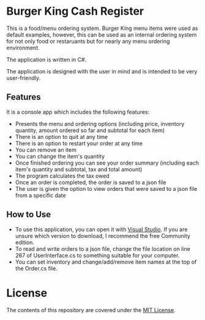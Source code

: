 # Burger King Cash Register
This is a food/menu ordering system. Burger King menu items were used as default examples, however, this can be used as an internal ordering system for not only food or restaruants but for nearly any menu ordering environment. 

The application is written in C#.

The application is designed with the user in mind and is intended to be very user-friendly.

## Features
It is a console app which includes the following features:

- Presents the menu and ordering options (including price, inventory quantity, amount ordered so far and subtotal for each item)
- There is an option to quit at any time
- There is an option to restart your order at any time
- You can remove an item
- You can change the item's quantity
- Once finished ordering you can see your order summary (including each item's quantity and subtotal, tax and total amount)
- The program calculates the tax owed
- Once an order is completed, the order is saved to a json file
- The user is given the option to view orders that were saved to a json file from a specific date

## How to Use
- To use this application, you can open it with [Visual Studio](https://visualstudio.microsoft.com/downloads/). If you are unsure which version to download, I recommend the free Community edition.
- To read and write orders to a json file, change the file location on line 267 of UserInterface.cs to something suitable for your computer.
- You can set inventory and change/add/remove item names at the top of the Order.cs file.

# License
The contents of this repository are covered under the [MIT License](https://github.com/udacity/ud777-writing-readmes/blob/master/LICENSE).
